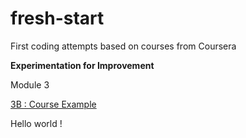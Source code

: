 # fresh-start
First coding attempts based on courses from Coursera

**Experimentation for Improvement**

Module 3

[3B : Course Example](https://github.com/CaptainErable/fresh-start/blob/master/3B.R)
    
Hello world !


